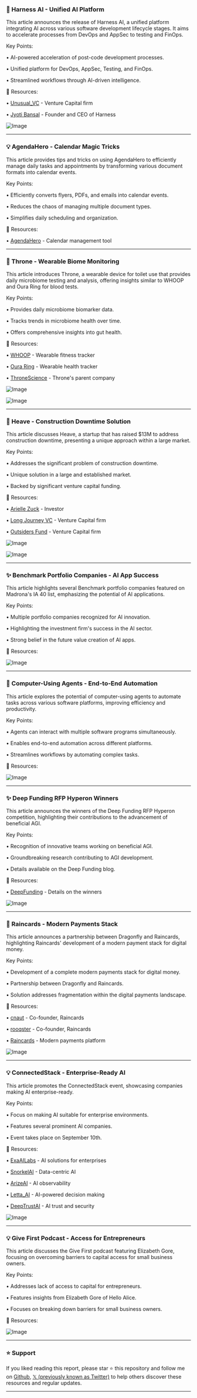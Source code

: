 ### 🚀 Harness AI - Unified AI Platform

This article announces the release of Harness AI, a unified platform integrating AI across various software development lifecycle stages.  It aims to accelerate processes from DevOps and AppSec to testing and FinOps.

Key Points:

• AI-powered acceleration of post-code development processes.


• Unified platform for DevOps, AppSec, Testing, and FinOps.


• Streamlined workflows through AI-driven intelligence.



🔗 Resources:

• [Unusual_VC](https://x.com/Unusual_VC) - Venture Capital firm


• [Jyoti Bansal](https://x.com/jyotibansalsf) -  Founder and CEO of Harness


![Image](https://pbs.twimg.com/media/GzTMFeeWoAAY8rg?format=jpg&name=small)


---
### 💡 AgendaHero - Calendar Magic Tricks

This article provides tips and tricks on using AgendaHero to efficiently manage daily tasks and appointments by transforming various document formats into calendar events.

Key Points:

• Efficiently converts flyers, PDFs, and emails into calendar events.


• Reduces the chaos of managing multiple document types.


• Simplifies daily scheduling and organization.



🔗 Resources:

• [AgendaHero](https://x.com/AgendaHero) - Calendar management tool


---
### 🤖 Throne - Wearable Biome Monitoring

This article introduces Throne, a wearable device for toilet use that provides daily microbiome testing and analysis, offering insights similar to WHOOP and Oura Ring for blood tests.

Key Points:

• Provides daily microbiome biomarker data.


• Tracks trends in microbiome health over time.


• Offers comprehensive insights into gut health.



🔗 Resources:

• [WHOOP](https://x.com/WHOOP) - Wearable fitness tracker


• [Oura Ring](https://x.com/ouraring) - Wearable health tracker


• [ThroneScience](https://x.com/ThroneScience) -  Throne's parent company


![Image](https://pbs.twimg.com/media/GzYLs9WWQAIVWhB?format=jpg&name=small)


![Image](https://pbs.twimg.com/media/GzYLs9ZWMAAHkQT?format=jpg&name=900x900)


---
### 🚀 Heave - Construction Downtime Solution

This article discusses Heave, a startup that has raised $13M to address construction downtime, presenting a unique approach within a large market.

Key Points:

• Addresses the significant problem of construction downtime.


• Unique solution in a large and established market.


• Backed by significant venture capital funding.



🔗 Resources:

• [Arielle Zuck](https://x.com/ariellezuck) -  Investor


• [Long Journey VC](https://x.com/LongJourneyVC) - Venture Capital firm


• [Outsiders Fund](https://x.com/OutsidersFund) - Venture Capital firm


![Image](https://pbs.twimg.com/media/GzYW4PXWEAAKj3U?format=jpg&name=small)


![Image](https://pbs.twimg.com/media/GzYX37LWYAAVV83?format=png&name=small)


---
### ✨ Benchmark Portfolio Companies - AI App Success

This article highlights several Benchmark portfolio companies featured on Madrona's IA 40 list, emphasizing the potential of AI applications.

Key Points:

• Multiple portfolio companies recognized for AI innovation.


• Highlighting the investment firm's success in the AI sector.


• Strong belief in the future value creation of AI apps.



🔗 Resources:


![Image](https://pbs.twimg.com/media/GzdodfebkAA7aOx?format=jpg&name=small)


---
### 🤖 Computer-Using Agents - End-to-End Automation

This article explores the potential of computer-using agents to automate tasks across various software platforms, improving efficiency and productivity.

Key Points:

• Agents can interact with multiple software programs simultaneously.


• Enables end-to-end automation across different platforms.


• Streamlines workflows by automating complex tasks.



🔗 Resources:


![Image](https://pbs.twimg.com/media/GzeMfNebkAAK21R?format=png&name=small)


---
### ✨ Deep Funding RFP Hyperon Winners

This article announces the winners of the Deep Funding RFP Hyperon competition, highlighting their contributions to the advancement of beneficial AGI.

Key Points:

• Recognition of innovative teams working on beneficial AGI.


• Groundbreaking research contributing to AGI development.


• Details available on the Deep Funding blog.


🔗 Resources:

• [DeepFunding](https://deepfunding.ai/deep-funding-for-hyperon-rfp-winners-announced/…) -  Details on the winners


![Image](https://pbs.twimg.com/media/GzdtR0MWIAAQbb_?format=jpg&name=small)


---
### 🚀 Raincards - Modern Payments Stack

This article announces a partnership between Dragonfly and Raincards, highlighting Raincards' development of a modern payment stack for digital money.

Key Points:

• Development of a complete modern payments stack for digital money.


• Partnership between Dragonfly and Raincards.


• Solution addresses fragmentation within the digital payments landscape.


🔗 Resources:

• [cnaut](https://x.com/cnaut) -  Co-founder, Raincards


• [rooqster](https://x.com/rooqster) - Co-founder, Raincards


• [Raincards](https://x.com/raincards) - Modern payments platform



![Image](https://pbs.twimg.com/amplify_video_thumb/1961037452325363712/img/DN7zSD_teziLMiuN.jpg)


---
### 💡 ConnectedStack - Enterprise-Ready AI

This article promotes the ConnectedStack event, showcasing companies making AI enterprise-ready.

Key Points:

• Focus on making AI suitable for enterprise environments.


• Features several prominent AI companies.


• Event takes place on September 10th.



🔗 Resources:

• [ExaAILabs](https://x.com/ExaAILabs) - AI solutions for enterprises


• [SnorkelAI](https://x.com/SnorkelAI) - Data-centric AI


• [ArizeAI](https://x.com/arizeai) -  AI observability


• [Letta_AI](https://x.com/Letta_AI) - AI-powered decision making


• [DeepTrustAI](https://x.com/deeptrustAI) - AI trust and security


![Image](https://pbs.twimg.com/tweet_video_thumb/GzdTUPOaoAAIl9c.jpg)


---
### 💡 Give First Podcast - Access for Entrepreneurs

This article discusses the Give First podcast featuring Elizabeth Gore, focusing on overcoming barriers to capital access for small business owners.

Key Points:

• Addresses lack of access to capital for entrepreneurs.


• Features insights from Elizabeth Gore of Hello Alice.


• Focuses on breaking down barriers for small business owners.



🔗 Resources:


![Image](https://pbs.twimg.com/media/GzdSoplW8AAAzwP?format=jpg&name=small)


---

### ⭐️ Support

If you liked reading this report, please star ⭐️ this repository and follow me on [Github](https://github.com/Drix10), [𝕏 (previously known as Twitter)](https://x.com/DRIX_10_) to help others discover these resources and regular updates.

---